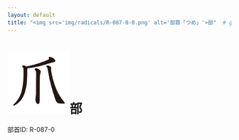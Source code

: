 ```yaml
---
layout: default
title: "<img src='img/radicals/R-087-0-0.png' alt='部首「つめ」'>部"  # glyphをタイトルに使用
---
```


# <img src='img/radicals/R-087-0-0.png' alt='部首「つめ」'>部
部首ID: R-087-0
